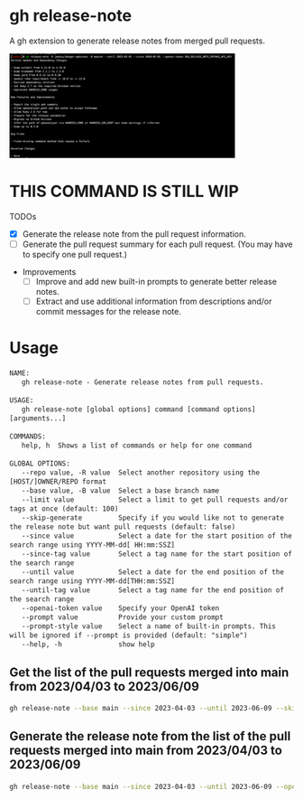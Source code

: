 # gh release-note

A gh extension to generate release notes from merged pull requests.

<img src="docs/sample_release_note.png" width="400" loading="lazy" alt="">

# THIS COMMAND IS STILL WIP

TODOs

- [x] Generate the release note from the pull request information.
- [ ] Generate the pull request summary for each pull request. (You may have to specify one pull request.)
- Improvements
    - [ ] Improve and add new built-in prompts to generate better release notes.
    - [ ] Extract and use additional information from descriptions and/or commit messages for the release note.

# Usage

```
NAME:
   gh release-note - Generate release notes from pull requests.

USAGE:
   gh release-note [global options] command [command options] [arguments...]

COMMANDS:
   help, h  Shows a list of commands or help for one command

GLOBAL OPTIONS:
   --repo value, -R value  Select another repository using the [HOST/]OWNER/REPO format
   --base value, -B value  Select a base branch name
   --limit value           Select a limit to get pull requests and/or tags at once (default: 100)
   --skip-generate         Specify if you would like not to generate the release note but want pull requests (default: false)
   --since value           Select a date for the start position of the search range using YYYY-MM-dd[ HH:mm:SSZ]
   --since-tag value       Select a tag name for the start position of the search range
   --until value           Select a date for the end position of the search range using YYYY-MM-dd[THH:mm:SSZ]
   --until-tag value       Select a tag name for the end position of the search range
   --openai-token value    Specify your OpenAI token
   --prompt value          Provide your custom prompt
   --prompt-style value    Select a name of built-in prompts. This will be ignored if --prompt is provided (default: "simple")
   --help, -h              show help
```

## Get the list of the pull requests merged into main from 2023/04/03 to 2023/06/09

```bash
gh release-note --base main --since 2023-04-03 --until 2023-06-09 --skip-generate
```

## Generate the release note from the list of the pull requests merged into main  from 2023/04/03 to 2023/06/09

```bash
gh release-note --base main --since 2023-04-03 --until 2023-06-09 --openai-token <your token>
```
